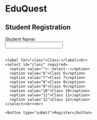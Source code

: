 <!DOCTYPE html>
<html lang="en">
<head>
  <meta charset="UTF-8">
  <title>EduQuest - Registration</title>
  <link rel="stylesheet" href="style.css">
</head>
<body>
  <h1>EduQuest</h1>
  <h2>Student Registration</h2>

  <form id="registerForm">
    <label for="name">Student Name:</label><br>
    <input type="text" id="name" required><br><br>

    <label for="class">Class:</label><br>
    <select id="class" required>
      <option value="">--Select--</option>
      <option value="6">Class 6</option>
      <option value="7">Class 7</option>
      <option value="8">Class 8</option>
      <option value="9">Class 9</option>
      <option value="10">Class 10</option>
      <option value="11">Class 11</option>
      <option value="12">Class 12</option>
    </select><br><br>

    <button type="submit">Register</button>
  </form>

  <script>
    // Auto-redirect if already registered
    if (localStorage.getItem("student")) {
      window.location.href = "index.html";
    }

    document.getElementById("registerForm").addEventListener("submit", function(e) {
      e.preventDefault();

      let student = {
        name: document.getElementById("name").value,
        class: document.getElementById("class").value,
        xp: 0,
        level: 1
      };

      localStorage.setItem("student", JSON.stringify(student));

      alert("✅ Registration successful! Welcome " + student.name);
      window.location.href = "index.html"; // go to main app
    });
  </script>
</body>
</html>
